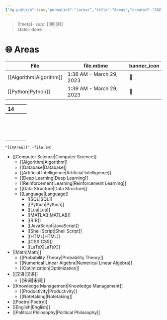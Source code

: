 ```yaml
---
{"dg-publish":true,"permalink":"/area/","title":"Areas","created":"2021-08-17T21:58:15","updated":"2023-03-29T00:40:27"}
---
```


> [!meta]-
> sup:: [[@\|@]]  
> state:: done  

# 🌐 Areas

| File                        | file.mtime               | banner_icon |
| --------------------------- | ------------------------ | ----------- |
| [[Algorithm\|Algorithm]] | 1:36 AM - March 29, 2023 | 🧩          |
| [[Python\|Python]]       | 1:39 AM - March 29, 2023 | 🐍          |


<div><table class="dataview table-view-table"><thead class="table-view-thead"><tr class="table-view-tr-header"><th class="table-view-th"><span></span><span class="dataview small-text">14</span></th><th class="table-view-th"><span></span></th><th class="table-view-th"><span></span></th></tr></thead><tbody class="table-view-tbody"><tr><td><span></span></td><td><span></span></td><td><span></span></td></tr><tr><td><span></span></td><td><span></span></td><td><span></span></td></tr><tr><td><span></span></td><td><span></span></td><td><span></span></td></tr><tr><td><span></span></td><td><span></span></td><td><span></span></td></tr><tr><td><span></span></td><td><span></span></td><td><span></span></td></tr><tr><td><span></span></td><td><span></span></td><td><span></span></td></tr><tr><td><span></span></td><td><span></span></td><td><span></span></td></tr><tr><td><span></span></td><td><span></span></td><td><span></span></td></tr><tr><td><span></span></td><td><span></span></td><td><span></span></td></tr><tr><td><span></span></td><td><span></span></td><td><span></span></td></tr><tr><td><span></span></td><td><span></span></td><td><span></span></td></tr><tr><td><span></span></td><td><span></span></td><td><span></span></td></tr><tr><td><span></span></td><td><span></span></td><td><span></span></td></tr><tr><td><span></span></td><td><span></span></td><td><span></span></td></tr></tbody></table></div>

```expander
"[[@Area]]" -file:(@)
```

* [[Computer Science\|Computer Science]]
    * [[Algorithm\|Algorithm]]
    - [[Database\|Database]]
    - [[Artificial Intelligence\|Artificial Intelligence]]
    - [[Deep Learning\|Deep Learning]]
    - [[Reinforcement Learning\|Reinforcement Learning]]
    - [[Data Structure\|Data Structure]]
    - [[Language\|Language]]
        - [[SQL\|SQL]]
        - [[Python\|Python]]
        - [[Lua\|Lua]]
        - [[MATLAB\|MATLAB]]
        - [[R\|R]]
        - [[JavaScript\|JavaScript]]
        - [[Shell Script\|Shell Script]]
        - [[HTML\|HTML]]
        - [[CSS\|CSS]]
        - [[LaTeX\|LaTeX]]
* [[Math\|Math]]
    * [[Probability Theory\|Probability Theory]]
    * [[Numerical Linear Algebra\|Numerical Linear Algebra]]
    * [[Optimization\|Optimization]]
* [[汉语\|汉语]]
    * [[宋词\|宋词]]
* [[Knowledge Management\|Knowledge Management]]
    * [[Productivity\|Productivity]]
    * [[Notetaking\|Notetaking]]
* [[Poetry\|Poetry]]
* [[English\|English]]
* [[Political Philosophy\|Political Philosophy]]
 
<!-- expand end -->
